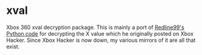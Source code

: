 xval
====

Xbox 360 xval decryption package. This is mainly a port of [Redline99's Python code](https://gist.github.com/landaire/2669789) for decrypting the X value which he originally posted on Xbox Hacker. Since Xbox Hacker is now down, my various mirrors of it are all that exist.
